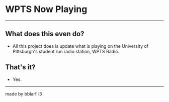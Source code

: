 # WPTS Now Playing
---
## What does this even do?
  - All this project does is update what is playing on the University of Pittsburgh's student run radio station, WPTS Radio.
## That's it?
  - Yes.
---
made by bblarf :3
